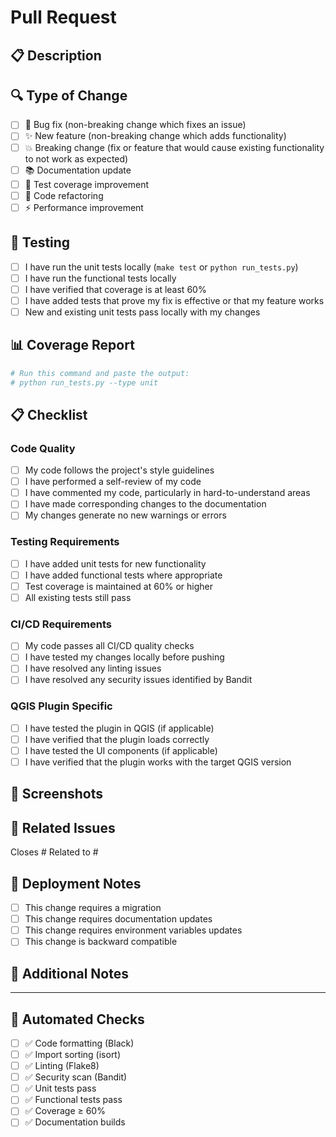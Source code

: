 # Pull Request

## 📋 Description
<!-- Brief description of what this PR does -->

## 🔍 Type of Change
<!-- Mark with an `x` all the checkboxes that apply -->
- [ ] 🐛 Bug fix (non-breaking change which fixes an issue)
- [ ] ✨ New feature (non-breaking change which adds functionality)
- [ ] 💥 Breaking change (fix or feature that would cause existing functionality to not work as expected)
- [ ] 📚 Documentation update
- [ ] 🧪 Test coverage improvement
- [ ] 🔧 Code refactoring
- [ ] ⚡ Performance improvement

## 🧪 Testing
<!-- Describe the tests that you ran to verify your changes -->
- [ ] I have run the unit tests locally (`make test` or `python run_tests.py`)
- [ ] I have run the functional tests locally
- [ ] I have verified that coverage is at least 60%
- [ ] I have added tests that prove my fix is effective or that my feature works
- [ ] New and existing unit tests pass locally with my changes

## 📊 Coverage Report
<!-- Include coverage information if you've made significant changes -->
```bash
# Run this command and paste the output:
# python run_tests.py --type unit
```

## 📋 Checklist
<!-- Mark with an `x` all the checkboxes that apply -->

### Code Quality
- [ ] My code follows the project's style guidelines
- [ ] I have performed a self-review of my code
- [ ] I have commented my code, particularly in hard-to-understand areas
- [ ] I have made corresponding changes to the documentation
- [ ] My changes generate no new warnings or errors

### Testing Requirements
- [ ] I have added unit tests for new functionality
- [ ] I have added functional tests where appropriate
- [ ] Test coverage is maintained at 60% or higher
- [ ] All existing tests still pass

### CI/CD Requirements
- [ ] My code passes all CI/CD quality checks
- [ ] I have tested my changes locally before pushing
- [ ] I have resolved any linting issues
- [ ] I have resolved any security issues identified by Bandit

### QGIS Plugin Specific
- [ ] I have tested the plugin in QGIS (if applicable)
- [ ] I have verified that the plugin loads correctly
- [ ] I have tested the UI components (if applicable)
- [ ] I have verified that the plugin works with the target QGIS version

## 📸 Screenshots
<!-- If applicable, add screenshots to help explain your changes -->

## 🔗 Related Issues
<!-- Link to any related issues -->
Closes #
Related to #

## 🚀 Deployment Notes
<!-- Any special notes for deployment -->
- [ ] This change requires a migration
- [ ] This change requires documentation updates
- [ ] This change requires environment variables updates
- [ ] This change is backward compatible

## 📝 Additional Notes
<!-- Any additional information that reviewers should know -->

---

## 🤖 Automated Checks
<!-- The following will be automatically checked by CI/CD -->
- [ ] ✅ Code formatting (Black)
- [ ] ✅ Import sorting (isort)
- [ ] ✅ Linting (Flake8)
- [ ] ✅ Security scan (Bandit)
- [ ] ✅ Unit tests pass
- [ ] ✅ Functional tests pass
- [ ] ✅ Coverage ≥ 60%
- [ ] ✅ Documentation builds

<!-- 
Note: All automated checks must pass before this PR can be merged.
If any checks fail, please review the CI/CD output and fix the issues.
--> 